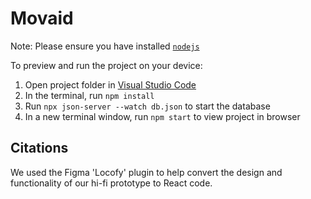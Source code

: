 
  # Movaid

  Note: Please ensure you have installed <code><a href="https://nodejs.org/en/download/">nodejs</a></code>

  To preview and run the project on your device:
  1) Open project folder in <a href="https://code.visualstudio.com/download">Visual Studio Code</a>
  2) In the terminal, run `npm install`
  4) Run `npx json-server --watch db.json` to start the database
  3) In a new terminal window, run `npm start` to view project in browser


  ## Citations
  We used the Figma 'Locofy' plugin to help convert the design and functionality of our hi-fi prototype to React code. 
